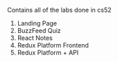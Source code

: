 Contains all of the labs done in cs52

1. Landing Page
2. BuzzFeed Quiz
3. React Notes
4. Redux Platform Frontend
5. Redux Platform + API
